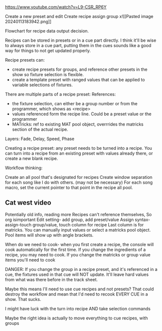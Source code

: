 https://www.youtube.com/watch?v=L9-CSR_RP6Y

Create a new preset and edit
Create recipe
assign group x![[Pasted image 20240113183942.png]]

Flowchart for recipe data output decision. 

Recipes can be stored in presets or in a cue part directly. I think it'll be wise to always store in a cue part, putting them in the cues sounds like a good way for things to not get updated properly. 

Recipe presets can:
- create recipe presets for groups, and reference other presets in the show so fixture selection is flexible. 
- create a template preset with ranged values that can be applied to variable selections of fixtures. 

There are multiple parts of a recipe preset:
References:
 - the fixture selection, can either be a group number or from the programmer, which shows as \<recipe>
 - values referenced form the recipe line. Could be a preset value or the programmer
 - MATricks: ref to existing MAT pool object, overrrides the matricks section of the actual recipe. 

Layers: Fade, Delay, Speed, Phase


Creating a recipe preset:
any preset needs to be turned into a recipe. You can turn into a recipe from an existing preset with values already there, or create a new blank recipe. 


Workflow thinking:

Create an all pool that's designated for recipes
Create window separation for each song like I do with others. (may not be necessary)
For each song macro, set the current pointer to that point in the recipe all pool.


## Cat west video

Potentially old info, reading more
Recipes can't reference themselves, So org isimportant
Edit setting- add group, add preset/value
Assign syntax- assign-touch group/value, touch column for recipe
Last column is for matricks. You can manually input values or select a matricks pool object. Pool items will show up with angle brackets.


When do we need to cook- when you first create a recipe, the console will cook automatically for the first time. If you change the ingredients of a recipe, you may need to cook. If you change the matricks or group value items you'll need to cook

DANGER:
If you change the group in a recipe preset, and it's referenced in a cue, the fixtures used in that cue will NOT update. It'll leave hard values from what was there before in the track sheet. 

Maybe this means  I'll need to use cue recipes and not presets? That could destroy the workflow and mean that I'd need to recook EVERY CUE in a show. That sucks. 






I might have luck with the turn into recipe AND take selection commands

Maybe the right idea is actually to move everything to cue recipes, with groups
